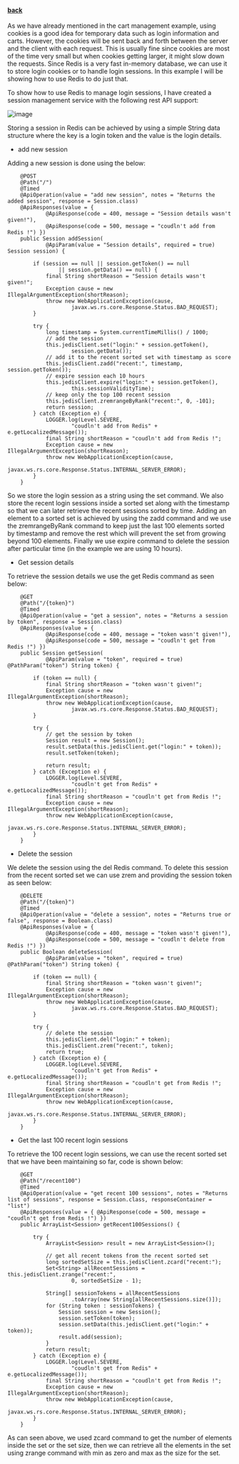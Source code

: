 #### [back](example_main.md)

As we have already mentioned in the cart management example, using cookies is a good idea for temporary data such as login information and carts. However, the cookies will be sent back and forth between the server and the client with each request. This is usually fine since cookies are most of the time very small but when cookies getting larger, it might slow down the requests. Since Redis is a very fast in-memory database, we can use it to store login cookies or to handle login sessions. In this example I will be showing how to use Redis to do just that.

To show how to use Redis to manage login sessions, I have created a session management service with the following rest API support:

![image](https://s3.amazonaws.com/b2cbucket/SessionManagement.png)


Storing a session in Redis can be achieved by using a simple String data structure where the key is a login token and the value is the login details. 

* add new session

Adding a new session is done using the below:

````
    @POST
	@Path("/")
	@Timed
	@ApiOperation(value = "add new session", notes = "Returns the added session", response = Session.class)
	@ApiResponses(value = {
			@ApiResponse(code = 400, message = "Session details wasn't given!"),
			@ApiResponse(code = 500, message = "coudln't add from Redis !") })
	public Session addSession(
			@ApiParam(value = "Session details", required = true) Session session) {

		if (session == null || session.getToken() == null
				|| session.getData() == null) {
			final String shortReason = "Session details wasn't given!";
			Exception cause = new IllegalArgumentException(shortReason);
			throw new WebApplicationException(cause,
					javax.ws.rs.core.Response.Status.BAD_REQUEST);
		}

		try {
			long timestamp = System.currentTimeMillis() / 1000;
			// add the session
			this.jedisClient.set("login:" + session.getToken(),
					session.getData());
			// add it to the recent sorted set with timestamp as score
			this.jedisClient.zadd("recent:", timestamp, session.getToken());
			// expire session each 10 hours
			this.jedisClient.expire("login:" + session.getToken(),
					this.sessionValidityTime);
			// keep only the top 100 recent session
			this.jedisClient.zremrangeByRank("recent:", 0, -101);
			return session;
		} catch (Exception e) {
			LOGGER.log(Level.SEVERE,
					"coudln't add from Redis" + e.getLocalizedMessage());
			final String shortReason = "coudln't add from Redis !";
			Exception cause = new IllegalArgumentException(shortReason);
			throw new WebApplicationException(cause,
					javax.ws.rs.core.Response.Status.INTERNAL_SERVER_ERROR);
		}
	}
````

So we store the login session as a string using the set command. We also store the recent login sessions inside a sorted set along with the timestamp so that we can later retrieve the recent sessions sorted by time. Adding an element to a sorted set is achieved by using the zadd command and we use the zremrangeByRank command to keep just the last 100 elements sorted by timestamp and remove the rest which will prevent the set from growing beyond 100 elements. Finally we use expire command to delete the session after particular time (in the example we are using 10 hours).


* Get session details 

To retrieve the session details we use the get Redis command as seen below:

````
    @GET
	@Path("/{token}")
	@Timed
	@ApiOperation(value = "get a session", notes = "Returns a session by token", response = Session.class)
	@ApiResponses(value = {
			@ApiResponse(code = 400, message = "token wasn't given!"),
			@ApiResponse(code = 500, message = "coudln't get from Redis !") })
	public Session getSession(
			@ApiParam(value = "token", required = true) @PathParam("token") String token) {

		if (token == null) {
			final String shortReason = "token wasn't given!";
			Exception cause = new IllegalArgumentException(shortReason);
			throw new WebApplicationException(cause,
					javax.ws.rs.core.Response.Status.BAD_REQUEST);
		}

		try {
			// get the session by token
			Session result = new Session();
			result.setData(this.jedisClient.get("login:" + token));
			result.setToken(token);

			return result;
		} catch (Exception e) {
			LOGGER.log(Level.SEVERE,
					"coudln't get from Redis" + e.getLocalizedMessage());
			final String shortReason = "coudln't get from Redis !";
			Exception cause = new IllegalArgumentException(shortReason);
			throw new WebApplicationException(cause,
					javax.ws.rs.core.Response.Status.INTERNAL_SERVER_ERROR);
		}
	}
````

* Delete the session

We delete the session using the del Redis command. To delete this session from the recent sorted set we can use zrem and providing the session token as seen below:


````
    @DELETE
	@Path("/{token}")
	@Timed
	@ApiOperation(value = "delete a session", notes = "Returns true or false", response = Boolean.class)
	@ApiResponses(value = {
			@ApiResponse(code = 400, message = "token wasn't given!"),
			@ApiResponse(code = 500, message = "coudln't delete from Redis !") })
	public Boolean deleteSession(
			@ApiParam(value = "token", required = true) @PathParam("token") String token) {

		if (token == null) {
			final String shortReason = "token wasn't given!";
			Exception cause = new IllegalArgumentException(shortReason);
			throw new WebApplicationException(cause,
					javax.ws.rs.core.Response.Status.BAD_REQUEST);
		}

		try {
			// delete the session
			this.jedisClient.del("login:" + token);
			this.jedisClient.zrem("recent:", token);
			return true;
		} catch (Exception e) {
			LOGGER.log(Level.SEVERE,
					"coudln't get from Redis" + e.getLocalizedMessage());
			final String shortReason = "coudln't get from Redis !";
			Exception cause = new IllegalArgumentException(shortReason);
			throw new WebApplicationException(cause,
					javax.ws.rs.core.Response.Status.INTERNAL_SERVER_ERROR);
		}
	}
````

* Get the last 100 recent login sessions

To retrieve the 100 recent login sessions, we can use the recent sorted set that we have been maintaining so far, code is shown below:

````
    @GET
	@Path("/recent100")
	@Timed
	@ApiOperation(value = "get recent 100 sessions", notes = "Returns list of sessions", response = Session.class, responseContainer = "list")
	@ApiResponses(value = { @ApiResponse(code = 500, message = "coudln't get from Redis !") })
	public ArrayList<Session> getRecent100Sessions() {

		try {
			ArrayList<Session> result = new ArrayList<Session>();

			// get all recent tokens from the recent sorted set
			long sortedSetSize = this.jedisClient.zcard("recent:");
			Set<String> allRecentSessions = this.jedisClient.zrange("recent:",
					0, sortedSetSize - 1);

			String[] sessionTokens = allRecentSessions
					.toArray(new String[allRecentSessions.size()]);
			for (String token : sessionTokens) {
				Session session = new Session();
				session.setToken(token);
				session.setData(this.jedisClient.get("login:" + token));
				result.add(session);
			}
			return result;
		} catch (Exception e) {
			LOGGER.log(Level.SEVERE,
					"coudln't get from Redis" + e.getLocalizedMessage());
			final String shortReason = "coudln't get from Redis !";
			Exception cause = new IllegalArgumentException(shortReason);
			throw new WebApplicationException(cause,
					javax.ws.rs.core.Response.Status.INTERNAL_SERVER_ERROR);
		}
	}
````

As can seen above, we used zcard command to get the number of elements inside the set or the set size, then we can retrieve all the elements in the set using zrange command with min as zero and max as the size for the set.



